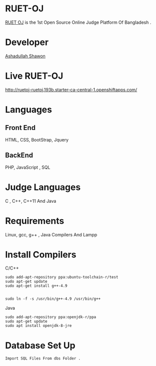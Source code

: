 # RUET-OJ

[RUET OJ](http://ruetoj-ruetoj.193b.starter-ca-central-1.openshiftapps.com/home.php) is the 1st Open Source Online Judge 
Platform Of Bangladesh .



# Developer

[Ashadullah Shawon](https://www.facebook.com/ashadullah.shawon)


# Live RUET-OJ 

http://ruetoj-ruetoj.193b.starter-ca-central-1.openshiftapps.com/


# Languages

## Front End

HTML, CSS, BootStrap, Jquery


## BackEnd 

PHP, JavaScript , SQL


# Judge Languages
C , C++, C++11 And Java

# Requirements

Linux, gcc, g++ , Java Compilers And Lampp


# Install Compilers

C/C++
```
sudo add-apt-repository ppa:ubuntu-toolchain-r/test
sudo apt-get update
sudo apt-get install g++-4.9


sudo ln -f -s /usr/bin/g++-4.9 /usr/bin/g++

```

Java
```
sudo add-apt-repository ppa:openjdk-r/ppa  
sudo apt-get update   
sudo apt install openjdk-8-jre
```

# Database Set Up
```
Import SQL Files From dbs Folder .

```
